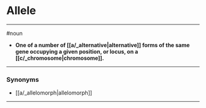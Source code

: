 # Allele
---
#noun
- **One of a number of [[a/_alternative|alternative]] forms of the same gene occupying a given position, or locus, on a [[c/_chromosome|chromosome]].**
---
### Synonyms
- [[a/_allelomorph|allelomorph]]
---
